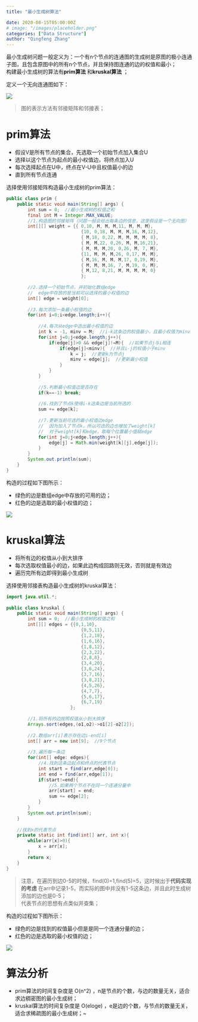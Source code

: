 ```yaml
---
title: "最小生成树算法"

date: 2020-08-15T05:00:00Z
# image: "/images/placeholder.png"
categories: ["Data Structure"]
author: "Qingfeng Zhang"
---
```


最小生成树问题一般定义为：一个有n个节点的连通图的生成树是原图的极小连通子图，且包含原图中的所有n个节点，并且保持图连通的边的权值和最小；  
构建最小生成树的算法有**prim算法** 和**kruskal算法** ；

定义一个无向连通图如下：

![](images/MinimumSpanningTree/prim.jpg)

> 图的表示方法有邻接矩阵和邻接表；

# prim算法

  * 假设V是所有节点的集合，先选取一个初始节点加入集合U
  * 选择以这个节点为起点的最小权值边，将终点加入U
  * 每次选择起点在U中，终点在V-U中且权值最小的边
  * 直到所有节点连通

选择使用邻接矩阵构造最小生成树的prim算法：

```java
public class prim {  
    public static void main(String[] args) {  
        int sum = 0;  //最小生成树的权值之和  
        final int M = Integer.MAX_VALUE;  
        //1.构造图的邻接矩阵（问题一般会给出每条边的信息，这里假设是一个无向图）  
        int[][] weight = {{ 0,10, M, M, M,11, M, M, M},  
                            {10, 0,18, M, M, M,16, M,12},  
                            { M,18, 0,22, M, M, M, M, 8},  
                            { M, M,22, 0,26, M, M,16,21},  
                            { M, M, M,20, 0,26, M, 7, M},  
                            {11, M, M, M,26, 0,17, M, M},  
                            { M,16, M, M, M,17, 0,19, M},  
                            { M, M, M,16, 7, M,19, 0, M},  
                            { M,12, 8,21, M, M, M, M, 0}  
                            };  
    
        //2.选择一个初始节点，并初始化数组edge  
        //  edge中存放的是当前可以选择的最小权值的边  
        int[] edge = weight[0];  
    
        //3.每次添加一条最小权值的边  
        for(int i=0;i<edge.length;i++){  
    
            //4.每次从edge中选出最小权值的边  
            int k = -1, minv = M;  //i-k这条边的权值最小，且最小权值为minv  
            for(int j=0;j<edge.length;j++){  
                if(edge[j]>0 && edge[j]!=M){  //如果节点j与i相连  
                    if(edge[j]<minv){  //并且i-j的权值小于minv  
                        k = j;  //更新k为节点j  
                        minv = edge[j];  //更新最小权值  
                    }  
                }  
            }  
    
            //5.判断最小权值边是否存在  
            if(k==-1) break;  
    
            //6.找到了节点k使得i-k这条边是当前所选的  
            sum += edge[k];  
    
            //7.更新当前可选的最小权值边edge  
            //  因为加入了节点k，所以可选的边也增加了weight[k]  
            //  对于weight[k]和edge，取每个位置最小值赋edge  
            for(int j=0;j<edge.length;j++){  
                edge[j] = Math.min(weight[k][j],edge[j]);  
            }  
        }  
        System.out.println(sum);  
    }  
}  
```

构造的过程如下图所示：

  * 绿色的边是数组edge中存放的可用的边；
  * 红色的边是选取的最小权值的边；

![](images/MinimumSpanningTree/prim2.webp)

# kruskal算法

  * 将所有边的权值从小到大排序
  * 每次选取权值最小的边，如果此边构成回路则无效，否则就是有效边
  * 遍历完所有边即得到最小生成树

选择使用邻接表构造最小生成树的kruskal算法：

```java
import java.util.*;  
    
public class kruskal {  
    public static void main(String[] args) {  
        int sum = 0;  //最小生成树的权值之和  
        int[][] edges = {{0,1,10},  
                            {0,5,11},  
                            {1,2,18},  
                            {1,6,16},  
                            {1,8,12},  
                            {2,3,22},  
                            {2,8,8},  
                            {3,4,20},  
                            {3,6,24},  
                            {3,7,16},  
                            {3,8,21},  
                            {4,5,26},  
                            {4,7,7},  
                            {5,6,17},  
                            {6,7,19}  
                        };  
    
        //1.将所有的边按照权值从小到大排序  
        Arrays.sort(edges,(o1,o2)->o1[2]-o2[2]);  
    
        //2.数组arr[i]表示存在边i-end[i]  
        int[] arr = new int[9];  //9个节点  
    
        //3.遍历每一条边  
        for(int[] edge: edges){  
            //4.找到这条边起点和终点的代表节点  
            int start = find(arr,edge[0]);  
            int end = find(arr,edge[1]);  
            if(start!=end){  
                //5.如果两个节点不在同一个连通分量中  
                arr[start] = end;  
                sum += edge[2];  
            }  
        }  
        System.out.println(sum);  
    }  
    
    //找到x的代表节点  
    private static int find(int[] arr, int x){  
        while(arr[x]>0){  
            x = arr[x];  
        }  
        return x;  
    }  
}  
```

> 注意，在遍历到边0-5的时候，find(0)=1,find(5)=5，这时候出于**代码实现的考虑**
> 在arr中记录1-5，而实际的图中并没有1-5这条边，并且此时生成树添加的边也是0-5；  
> 代表节点的思想有点类似并查集；

构造的过程如下图所示：

  * 绿色的边是找到的权值最小但是是同一个连通分量的边；
  * 红色的边是选取的最小权值的边；

![](images/MinimumSpanningTree/prim2.webp)

# 算法分析

  * prim算法的时间复杂度是 O(n^2) ，n是节点的个数，与边的数量无关，适合求边稠密图的最小生成树；
  * kruskal算法的时间复杂度是 O(eloge) ，e是边的个数，与节点的数量无关，适合求稀疏图的最小生成树；~
